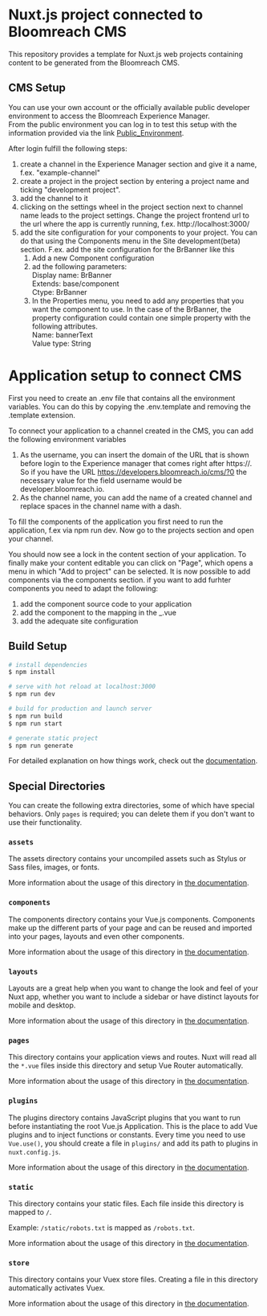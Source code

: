 # Nuxt.js project connected to Bloomreach CMS

This repository provides a template for Nuxt.js web projects containing content to be generated from the Bloomreach CMS.

## CMS Setup
You can use your own account or the officially available public developer environment to access the Bloomreach Experience Manager.  
From the public environment you can log in to test this setup with the information provided via the link [Public_Environment](https://documentation.bloomreach.com/content/docs/log-in-to-the-developer-environment).

After login fulfill the following steps:  
1. create a channel in the Experience Manager section and give it a name, f.ex. "example-channel"
2. create a project in the project section by entering a project name and ticking "development project".
3. add the channel to it
4. clicking on the settings wheel in the project section next to channel name leads to the project settings. Change the project frontend url to the url where the app is currently running, f.ex. http://localhost:3000/
5. add the site configuration for your components to your project. You can do that using the Components menu in the Site development(beta) section. F.ex. add the site configuration for the BrBanner like this  
   1. Add a new Component configuration
   2. ad the following parameters:  
   Display name: BrBanner  
   Extends: base/component  
   Ctype: BrBanner
   3. In the Properties menu, you need to add any properties that you want the component to use. In the case of the BrBanner, the property configuration could contain one simple property with the following attributes.  
      Name: bannerText  
      Value type: String

# Application setup to connect CMS
First you need to create an .env file that contains all the environment variables. You can do this by copying the .env.template and removing the .template extension.  

To connect your application to a channel created in the CMS, you can add the following environment variables 
1. As the username, you can insert the domain of the URL that is shown before login to the Experience manager that comes right after https://.
   So if you have the URL https://developers.bloomreach.io/cms/?0 the necessary value for the field username would be developer.bloomreach.io.
2. As the channel name, you can add the name of a created channel and replace spaces in the channel name with a dash.

To fill the components of the application you first need to run the application, f.ex via npm run dev.
Now go to the projects section and open your channel.

You should now see a lock in the content section of your application. To finally make your content editable you can click on "Page", which opens a menu in which "Add to project" can be selected.
It is now possible to add components via the components section. if you want to add furhter components you need to adapt the following: 
1. add the component source code to your application
2. add the component to the mapping in the _.vue
3. add the adequate site configuration

## Build Setup

```bash
# install dependencies
$ npm install

# serve with hot reload at localhost:3000
$ npm run dev

# build for production and launch server
$ npm run build
$ npm run start

# generate static project
$ npm run generate
```

For detailed explanation on how things work, check out the [documentation](https://nuxtjs.org).

## Special Directories

You can create the following extra directories, some of which have special behaviors. Only `pages` is required; you can delete them if you don't want to use their functionality.

### `assets`

The assets directory contains your uncompiled assets such as Stylus or Sass files, images, or fonts.

More information about the usage of this directory in [the documentation](https://nuxtjs.org/docs/2.x/directory-structure/assets).

### `components`

The components directory contains your Vue.js components. Components make up the different parts of your page and can be reused and imported into your pages, layouts and even other components.

More information about the usage of this directory in [the documentation](https://nuxtjs.org/docs/2.x/directory-structure/components).

### `layouts`

Layouts are a great help when you want to change the look and feel of your Nuxt app, whether you want to include a sidebar or have distinct layouts for mobile and desktop.

More information about the usage of this directory in [the documentation](https://nuxtjs.org/docs/2.x/directory-structure/layouts).


### `pages`

This directory contains your application views and routes. Nuxt will read all the `*.vue` files inside this directory and setup Vue Router automatically.

More information about the usage of this directory in [the documentation](https://nuxtjs.org/docs/2.x/get-started/routing).

### `plugins`

The plugins directory contains JavaScript plugins that you want to run before instantiating the root Vue.js Application. This is the place to add Vue plugins and to inject functions or constants. Every time you need to use `Vue.use()`, you should create a file in `plugins/` and add its path to plugins in `nuxt.config.js`.

More information about the usage of this directory in [the documentation](https://nuxtjs.org/docs/2.x/directory-structure/plugins).

### `static`

This directory contains your static files. Each file inside this directory is mapped to `/`.

Example: `/static/robots.txt` is mapped as `/robots.txt`.

More information about the usage of this directory in [the documentation](https://nuxtjs.org/docs/2.x/directory-structure/static).

### `store`

This directory contains your Vuex store files. Creating a file in this directory automatically activates Vuex.

More information about the usage of this directory in [the documentation](https://nuxtjs.org/docs/2.x/directory-structure/store).
